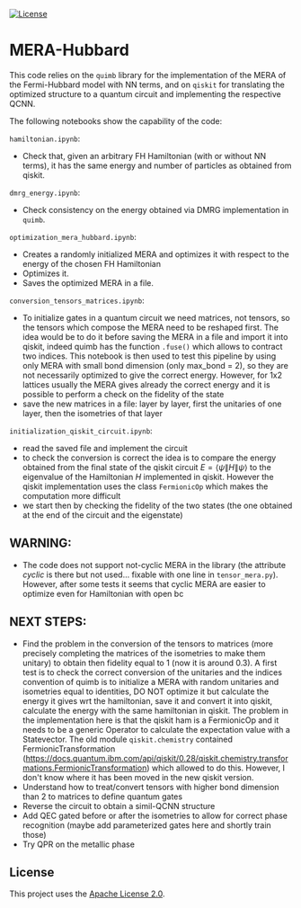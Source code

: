 [![License](https://img.shields.io/github/license/qiskit-community/quantum-prototype-template?label=License)](./LICENSE.txt)

# MERA-Hubbard

This code relies on the `quimb` library for the implementation of the MERA of the Fermi-Hubbard model with NN terms, and on `qiskit` for translating the optimized structure to a quantum circuit and implementing the respective QCNN.

The following notebooks show the capability of the code:

`hamiltonian.ipynb`:

- Check that, given an arbitrary FH Hamiltonian (with or without NN terms), it has the same energy and number of particles as obtained from qiskit.

`dmrg_energy.ipynb`:

- Check consistency on the energy obtained via DMRG implementation in `quimb`.

`optimization_mera_hubbard.ipynb`:

- Creates a randomly initialized MERA and optimizes it with respect to the energy of the chosen FH Hamiltonian
- Optimizes it.
- Saves the optimized MERA in a file.

`conversion_tensors_matrices.ipynb`:

- To initialize gates in a quantum circuit we need matrices, not tensors, so the tensors which compose the MERA need to be reshaped first. The idea would be to do it before saving the MERA in a file and import it into qiskit, indeed quimb has the function `.fuse()` which allows to contract two indices. This notebook is then used to test this pipeline by using only MERA with small bond dimension (only max_bond = 2), so they are not necessarily optimized to give the correct energy. However, for 1x2 lattices usually the MERA gives already the correct energy and it is possible to perform a check on the fidelity of the state
- save the new matrices in a file: layer by layer, first the unitaries of one layer, then the isometries of that layer

`initialization_qiskit_circuit.ipynb`:

- read the saved file and implement the circuit
- to check the conversion is correct the idea is to compare the energy obtained from the final state of the qiskit circuit $E = \langle\psi\|H\|\psi\rangle$ to the eigenvalue of the Hamiltonian $H$ implemented in qiskit. However the qiskit implementation uses the class `FermionicOp` which makes the computation more difficult
- we start then by checking the fidelity of the two states (the one obtained at the end of the circuit and the eigenstate)

## WARNING:

- The code does not support not-cyclic MERA in the library (the attribute *cyclic* is there but not used... fixable with one line in `tensor_mera.py`). However, after some tests it seems that cyclic MERA are easier to optimize even for Hamiltonian with open bc

## NEXT STEPS:

- Find the problem in the conversion of the tensors to matrices (more precisely completing the matrices of the isometries to make them unitary) to obtain then fidelity equal to 1 (now it is around 0.3). A first test is to check the correct conversion of the unitaries and the indices convention of quimb is to initialize a MERA with random unitaries and isometries equal to identities, DO NOT optimize it but calculate the energy it gives wrt the hamiltonian, save it and convert it into qiskit, calculate the energy with the same hamiltonian in qiskit. The problem in the implementation here is that the qiskit ham is a FermionicOp and it needs to be a generic Operator to calculate the expectation value with a Statevector. The old module `qiskit.chemistry` contained FermionicTransformation (https://docs.quantum.ibm.com/api/qiskit/0.28/qiskit.chemistry.transformations.FermionicTransformation) which allowed to do this. However, I don't know where it has been moved in the new qiskit version.
- Understand how to treat/convert tensors with higher bond dimension than 2 to matrices to define quantum gates
- Reverse the circuit to obtain a simil-QCNN structure
- Add QEC gated before or after the isometries to allow for correct phase recognition (maybe add parameterized gates here and shortly train those)
- Try QPR on the metallic phase

## License

This project uses the [Apache License 2.0](https://github.ibm.com/Alberto-Baiardi/MERA-Hubbard/blob/main/LICENSE.md).
